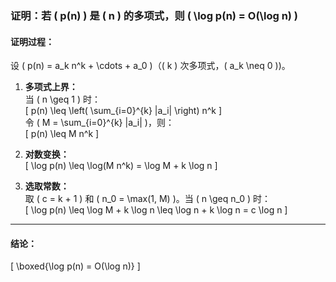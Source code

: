 <!-- 证明：若p(n)为n的多项式，则log p(n)为O(log n)。 -->

### 证明：若 \( p(n) \) 是 \( n \) 的多项式，则 \( \log p(n) = O(\log n) \)

#### 证明过程：

设 \( p(n) = a_k n^k + \cdots + a_0 \)（\( k \) 次多项式，\( a_k \neq 0 \))。

1. **多项式上界：**  
   当 \( n \geq 1 \) 时：  
   \[ p(n) \leq \left( \sum_{i=0}^{k} |a_i| \right) n^k \]  
   令 \( M = \sum_{i=0}^{k} |a_i| \)，则：  
   \[ p(n) \leq M n^k \]

2. **对数变换：**  
   \[ \log p(n) \leq \log(M n^k) = \log M + k \log n \]

3. **选取常数：**  
   取 \( c = k + 1 \) 和 \( n_0 = \max(1, M) \)。当 \( n \geq n_0 \) 时：  
   \[ \log p(n) \leq \log M + k \log n \leq \log n + k \log n = c \log n \]

---

#### 结论：

\[ \boxed{\log p(n) = O(\log n)} \]
